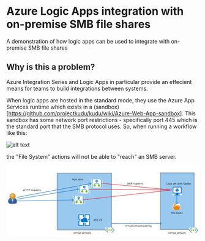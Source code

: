 # Azure Logic Apps integration with on-premise SMB file shares

A demonstration of how logic apps can be used to integrate with on-premise SMB file shares

## Why is this a problem?

Azure Integration Series and Logic Apps in particular provide an effecient means for teams to build integrations between systems.

When logic apps are hosted in the standard mode, they use the Azure App Services runtime which exists in a (sandbox)[https://github.com/projectkudu/kudu/wiki/Azure-Web-App-sandbox]. This sandbox has some network port restrictions - specifically port 445 which is the standard port that the SMB protocol uses. So, when running  a workflow like this:

![alt text](images/logic-app-one.png "logic app")

the "File System" actions will not be able to "reach" an SMB server.

![alt text](images/demo-scenario.png "Demo Scenario")
